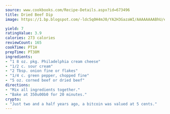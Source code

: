 ```yaml
---
source: www.cookbooks.com/Recipe-Details.aspx?id=673496
title: Dried Beef Dip
image: https://1.bp.blogspot.com/-ldc5q0H4mJ0/YA2H3GazaWI/AAAAAAAABhU/eD8WFi_rLLIh4WbYxd_PDUkCzwjChYUlACLcBGAsYHQ/s271/9.png

yield: 7
ratingValue: 3.9
calories: 273 calories
reviewCount: 165
cookTime: PT1H
prepTime: PT38M
ingredients:
- "1 8 oz. pkg. Philadelphia cream cheese"
- "1/2 c. sour cream"
- "2 Tbsp. onion fine or flakes"
- "1/4 c. green pepper, chopped fine"
- "5 oz. corned beef or dried beef"
directions:
- "Mix all ingredients together."
- "Bake at 350u00b0 for 20 minutes."
crypto:
- "Just two and a half years ago, a bitcoin was valued at 5 cents."
---
```

